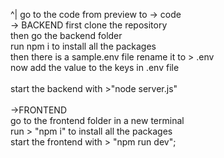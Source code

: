 ^|  go to the code from preview to -> code <br>
-> BACKEND
first clone the repository  <br>
then go the backend folder   <br>
run npm i to install all the packages   <br>
then there is a sample.env file rename it to > .env    <br>
now add the value to the keys in .env file    <br>
              <br>
start the backend with >"node server.js"    <br>
 <br>
->FRONTEND                    <br>
go to the frontend folder in a new terminal   <br>
run > "npm i" to install all the packages     <br>
start the frontend with > "npm run dev";        <br>


